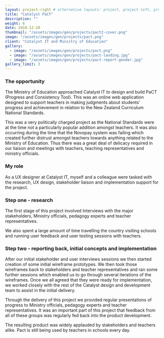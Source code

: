 ```yaml
---
layout: project-right # alternative layouts: project, project-left, project-right, project-top
title: "Catalyst PaCT"
description: ""
weight: 6
date: 2018-12-20
thumbnail: "/assets/images/gen/projects/pact2-cover.png"
image: "/assets/images/gen/projects/pact.png"
client: "Catalyst IT and Ministry of Education"
gallery:
  - image: "/assets/images/gen/projects/pact.png"
  - image: "/assets/images/gen/projects/pact-landing.jpg"
  - image: "/assets/images/gen/projects/pact-report-gender.jpg"
gallery_limit: 3
---
```


### The opportunity

The Ministry of Education approached Catalyst IT to design and build PaCT (Progress and Consistency Tool). This was an online web application designed to support teachers in making judgments about students’ progress and achievement in relation to the New Zealand Curriculum National Standards.

This was a very politically charged project as the National Standards were at the time not a particularly popular addition amongst teachers. It was also occurring during the time that the Novopay system was failing which created further distrust amongst teachers towards anything related to the Ministry of Education. Thus there was a great deal of delicacy required in our liaison and meetings with teachers, teaching representatives and ministry officials.

### My role

As a UX designer at Catalyst IT, myself and a colleague were tasked with the research, UX design, stakeholder liaison and implementation support for the project.

### Step one - research

The first stage of this project involved Interviews with the major stakeholders, Ministry officials, pedagogy experts and teacher representatives.

We also spent a large amount of time travelling the country visiting schools and running user feedback and user testing sessions with teachers.

### Step two - reporting back, initial concepts and implementation

After our initial stakeholder and user interviews sessions we then started creation of some initial wireframe prototypes. We then took those wireframes back to stakeholders and teacher representatives and ran some further sessions which enabled us to go through several iterations of the wireframes. Once we all agreed that they were ready for implementation, we worked closely with the rest of the Catalyst design and development team to assist in the initial delivery.

Through the delivery of this project we provided regular presentations of progress to Ministry officials, pedagogy experts and teacher representatives. It was an important part of this project that feedback from all of these groups was regularly fed back into the product development.

The resulting product was widely applauded by stakeholders and teachers alike. Pact is still being used by teachers in schools every day.